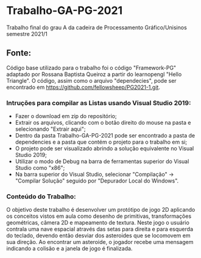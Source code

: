 # Trabalho-GA-PG-2021
Trabalho final do grau A da cadeira de Processamento Gráfico/Unisinos semestre 2021/1

## Fonte:
Código base utilizado para o trabalho foi o código "Framework-PG" adaptado por Rossana Baptista Queiroz a partir do learnopengl "Hello Triangle". O código, assim como o arquivo "dependecies", pode ser encontrado em https://github.com/fellowsheep/PG2021-1.git. 

### Intruções para compilar as Listas usando Visual Studio 2019:
- Fazer o download em zip do repositório;
- Extrair os arquivos, clicando com o botão direito do mouse na pasta e selecionando "Extrair aqui";
- Dentro da pasta Trabalho-GA-PG-2021 pode ser encontrado a pasta de dependencies e a pasta que contém o projeto para o trabalho em si;
- O projeto pode ser visualizado abrindo a solução equivalente no Visual Studio 2019;
- Utilizar o modo de Debug na barra de ferramentas superior do Visual Studio como "x86";
- Na barra superior do Visual Studio, selecionar "Compilação" -> "Compilar Solução" seguido por "Depurador Local do Windows".

### Conteúdo do Trabalho:
O objetivo deste trabalho é desenvolver um protótipo de jogo 2D aplicando os conceitos vistos em aula como desenho de primitivas, transformações geométricas, câmera 2D e mapeamento de textura. 
Neste jogo o usuário contrala uma nave espacial através das setas para direita e para esquerda do teclado, devendo então desviar dos asteroides que se locomovem em sua direção. Ao encontrar um asteroide, o jogador recebe uma mensagem indicando a colisão e a janela de jogo é finalizada. 
